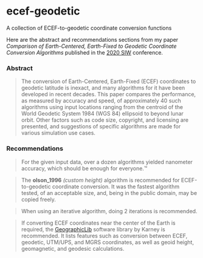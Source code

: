 # ecef-geodetic

A collection of ECEF-to-geodetic coordinate conversion functions

Here are the abstract and recommendations sections from my paper _Comparison of Earth-Centered, Earth-Fixed to Geodetic Coordinate Conversion Algorithms_ published in the [2020 SIW](https://web.archive.org/web/20200813024039/https://www.sisostds.org/2020SIW.aspx) conference.

### Abstract

> The conversion of Earth-Centered, Earth-Fixed (ECEF) coordinates to geodetic latitude is inexact, and many algorithms for it have been developed in recent decades.
This paper compares the performance, as measured by accuracy and speed, of approximately 40 such algorithms using input locations ranging from the centroid of the World Geodetic System 1984 (WGS 84) ellipsoid to beyond lunar orbit.
Other factors such as code size, copyright, and licensing are presented, and suggestions of specific algorithms are made for various simulation use cases.


### Recommendations

>For the given input data, over a dozen algorithms yielded nanometer accuracy, which should be enough for everyone.™

>The **olson_1996** _(custom height)_ algorithm is recommended for ECEF-to-geodetic coordinate conversion. It was the fastest algorithm tested, of an acceptable size, and, being in the public domain, may be copied freely.

>When using an iterative algorithm, doing 2 iterations is recommended.

>If converting ECEF coordinates near the center of the Earth is required, the [GeographicLib](https://github.com/geographiclib/geographiclib) software library by Karney is recommended. It lists features such as conversion between ECEF, geodetic, UTM/UPS, and MGRS coordinates, as well as geoid height, geomagnetic, and geodesic calculations.

